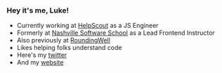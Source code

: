 ### Hey it's me, Luke!

- Currently working at [HelpScout](https://www.helpscout.com/) as a JS Engineer
- Formerly at [Nashville Software School](http://nashvillesoftwareschool.com/) as a Lead Frontend Instructor
- Also previously at [RoundingWell](https://roundingwell.com/)
- Likes helping folks understand code
- Here's my [twitter](https://twitter.com/luketlancaster)
- And my [website](https://luketlancaster.com)

